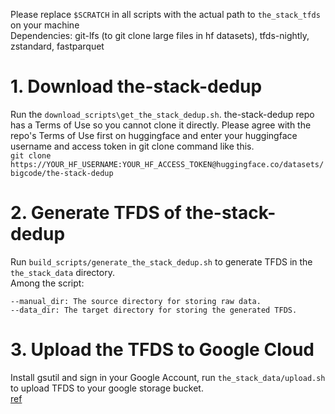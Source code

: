 Please replace `$SCRATCH` in all scripts with the actual path to `the_stack_tfds` on your machine  
Dependencies: git-lfs (to git clone large files in hf datasets), tfds-nightly, zstandard, fastparquet  

# 1. Download the-stack-dedup  
Run the `download_scripts\get_the_stack_dedup.sh`. the-stack-dedup repo has a Terms of Use so you cannot clone it directly. Please agree with the repo's Terms of Use first on huggingface and enter your huggingface username and access token in git clone command like this.  
```git clone https://YOUR_HF_USERNAME:YOUR_HF_ACCESS_TOKEN@huggingface.co/datasets/bigcode/the-stack-dedup```  

# 2. Generate TFDS of the-stack-dedup  
Run `build_scripts/generate_the_stack_dedup.sh` to generate TFDS in the `the_stack_data` directory.  
Among the script:  
```
--manual_dir: The source directory for storing raw data.
--data_dir: The target directory for storing the generated TFDS.
```

# 3. Upload the TFDS to Google Cloud  
Install gsutil and sign in your Google Account, run `the_stack_data/upload.sh` to upload TFDS to your google storage bucket.  
[ref](https://cloud.google.com/storage/docs/gsutil_install#linux)  

